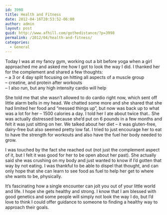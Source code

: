 ```yaml
---
id: 3998
title: Health and Fitness
date: 2012-04-16T20:53:52-06:00
author: admin
layout: post
guid: http://www.afhill.com/gothedistance/?p=3998
permalink: /2012/04/health-and-fitness/
categories:
  - General
---
```

Today I was at my fancy gym, working out a bit before yoga when a girl approached me and asked me how I got to look the way I did. I thanked her for the complement and shared a few thoughts:  
&#8211; a 3 or 4 day split focusing on hitting all aspects of a muscle group  
&#8211; creatine, and protein after workouts  
&#8211; I also run, but any high intensity cardio will help

She told me that she wasn&#8217;t allowed to do cardio right now, which sent off little alarm bells in my head. We chatted some more and she shared that she had limited her food and &#8220;messed things up&#8221;, but now was back up to what was a lot for her &#8211; 1500 calories a day. I told her I ate about twice that.. She was actually distressed because she&#8217;d put on 6 pounds in a few months and felt it was just sitting on her. We talked about her diet &#8211; it was gluten-free, dairy-free but also seemed pretty low fat. I tried to just encourage her to eat to have the strength for workouts and also have the fuel her body needed to grow. 

I was touched by the fact she reached out (not just the complement aspect of it, but I felt it was good for her to be open about her past). She actually said she was crushing on my body and just wanted to know if I&#8217;d gotten that way by not eating. I was thankful to be able to dispel that thought, and can only hope that she can learn to see food as fuel to help her get to where she wants to be, physically. 

It&#8217;s fascinating how a single encounter can jolt you out of your little world and life. I hope she gets healthy and strong. I know that I am blessed with good genetics and some people will simply not look the way I do, but I&#8217;d love to think I could offer guidance to someone to finding a healthy way to approach their goals.